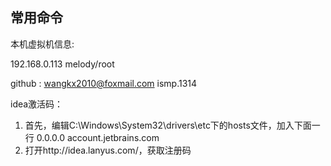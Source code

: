 ## 常用命令


本机虚拟机信息:

192.168.0.113     melody/root


github : wangkx2010@foxmail.com    ismp.1314

idea激活码：
1. 首先，编辑C:\Windows\System32\drivers\etc下的hosts文件，加入下面一行
0.0.0.0 account.jetbrains.com
2. 打开http://idea.lanyus.com/，获取注册码